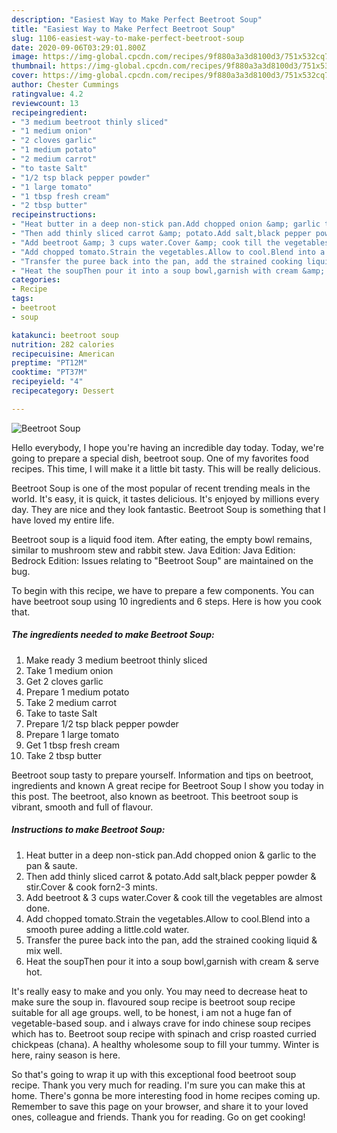 ```yaml
---
description: "Easiest Way to Make Perfect Beetroot Soup"
title: "Easiest Way to Make Perfect Beetroot Soup"
slug: 1106-easiest-way-to-make-perfect-beetroot-soup
date: 2020-09-06T03:29:01.800Z
image: https://img-global.cpcdn.com/recipes/9f880a3a3d8100d3/751x532cq70/beetroot-soup-recipe-main-photo.jpg
thumbnail: https://img-global.cpcdn.com/recipes/9f880a3a3d8100d3/751x532cq70/beetroot-soup-recipe-main-photo.jpg
cover: https://img-global.cpcdn.com/recipes/9f880a3a3d8100d3/751x532cq70/beetroot-soup-recipe-main-photo.jpg
author: Chester Cummings
ratingvalue: 4.2
reviewcount: 13
recipeingredient:
- "3 medium beetroot thinly sliced"
- "1 medium onion"
- "2 cloves garlic"
- "1 medium potato"
- "2 medium carrot"
- "to taste Salt"
- "1/2 tsp black pepper powder"
- "1 large tomato"
- "1 tbsp fresh cream"
- "2 tbsp butter"
recipeinstructions:
- "Heat butter in a deep non-stick pan.Add chopped onion &amp; garlic to the pan &amp; saute."
- "Then add thinly sliced carrot &amp; potato.Add salt,black pepper powder &amp; stir.Cover &amp; cook forn2-3 mints."
- "Add beetroot &amp; 3 cups water.Cover &amp; cook till the vegetables are almost done."
- "Add chopped tomato.Strain the vegetables.Allow to cool.Blend into a smooth puree adding a little.cold water."
- "Transfer the puree back into the pan, add the strained cooking liquid &amp; mix well."
- "Heat the soupThen pour it into a soup bowl,garnish with cream &amp; serve hot."
categories:
- Recipe
tags:
- beetroot
- soup

katakunci: beetroot soup 
nutrition: 282 calories
recipecuisine: American
preptime: "PT12M"
cooktime: "PT37M"
recipeyield: "4"
recipecategory: Dessert

---
```



![Beetroot Soup](https://img-global.cpcdn.com/recipes/9f880a3a3d8100d3/751x532cq70/beetroot-soup-recipe-main-photo.jpg)

Hello everybody, I hope you're having an incredible day today. Today, we're going to prepare a special dish, beetroot soup. One of my favorites food recipes. This time, I will make it a little bit tasty. This will be really delicious.

Beetroot Soup is one of the most popular of recent trending meals in the world. It's easy, it is quick, it tastes delicious. It's enjoyed by millions every day. They are nice and they look fantastic. Beetroot Soup is something that I have loved my entire life.

Beetroot soup is a liquid food item. After eating, the empty bowl remains, similar to mushroom stew and rabbit stew. Java Edition: Java Edition: Bedrock Edition: Issues relating to &#34;Beetroot Soup&#34; are maintained on the bug.


To begin with this recipe, we have to prepare a few components. You can have beetroot soup using 10 ingredients and 6 steps. Here is how you cook that.

<!--inarticleads1-->

##### The ingredients needed to make Beetroot Soup:

1. Make ready 3 medium beetroot thinly sliced
1. Take 1 medium onion
1. Get 2 cloves garlic
1. Prepare 1 medium potato
1. Take 2 medium carrot
1. Take to taste Salt
1. Prepare 1/2 tsp black pepper powder
1. Prepare 1 large tomato
1. Get 1 tbsp fresh cream
1. Take 2 tbsp butter


Beetroot soup tasty to prepare yourself. Information and tips on beetroot, ingredients and known A great recipe for Beetroot Soup I show you today in this post. The beetroot, also known as beetroot. This beetroot soup is vibrant, smooth and full of flavour. 

<!--inarticleads2-->

##### Instructions to make Beetroot Soup:

1. Heat butter in a deep non-stick pan.Add chopped onion &amp; garlic to the pan &amp; saute.
1. Then add thinly sliced carrot &amp; potato.Add salt,black pepper powder &amp; stir.Cover &amp; cook forn2-3 mints.
1. Add beetroot &amp; 3 cups water.Cover &amp; cook till the vegetables are almost done.
1. Add chopped tomato.Strain the vegetables.Allow to cool.Blend into a smooth puree adding a little.cold water.
1. Transfer the puree back into the pan, add the strained cooking liquid &amp; mix well.
1. Heat the soupThen pour it into a soup bowl,garnish with cream &amp; serve hot.


It&#39;s really easy to make and you only. You may need to decrease heat to make sure the soup in. flavoured soup recipe is beetroot soup recipe suitable for all age groups. well, to be honest, i am not a huge fan of vegetable-based soup. and i always crave for indo chinese soup recipes which has to. Beetroot soup recipe with spinach and crisp roasted curried chickpeas (chana). A healthy wholesome soup to fill your tummy. Winter is here, rainy season is here. 

So that's going to wrap it up with this exceptional food beetroot soup recipe. Thank you very much for reading. I'm sure you can make this at home. There's gonna be more interesting food in home recipes coming up. Remember to save this page on your browser, and share it to your loved ones, colleague and friends. Thank you for reading. Go on get cooking!
